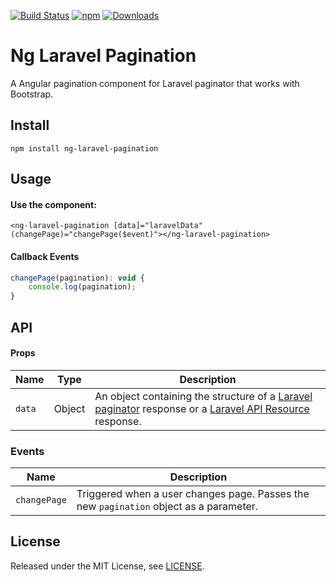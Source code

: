 [![Build Status](https://travis-ci.org/gilbitron/ng-laravel-pagination.svg?branch=master)](https://travis-ci.org/gilbitron/laravel-vue-pagination) 
[![npm](https://img.shields.io/npm/v/laravel-vue-pagination.svg)](https://www.npmjs.com/package/laravel-vue-pagination) 
[![Downloads](https://img.shields.io/npm/dt/ng-laravel-pagination.svg)](https://www.npmjs.com/package/ng-laravel-pagination)


# Ng Laravel Pagination

A Angular pagination component for Laravel paginator that works with Bootstrap.

## Install

```angular2html
npm install ng-laravel-pagination
``` 

## Usage

#### Use the component:
```
<ng-laravel-pagination [data]="laravelData" (changePage)="changePage($event)"></ng-laravel-pagination>
```

#### Callback Events

```javascript
changePage(pagination): void {
    console.log(pagination);
}
```

## API

#### Props

| Name | Type | Description |
| --- | --- | --- |
| `data` | Object | An object containing the structure of a [Laravel paginator](https://laravel.com/docs/5.7/pagination) response or a [Laravel API Resource](https://laravel.com/docs/5.7/eloquent-resources) response. |

### Events

| Name | Description |
| --- | --- |
| `changePage` | Triggered when a user changes page. Passes the new `pagination` object as a parameter. |


## License

Released under the MIT License, see [LICENSE](LICENSE).
